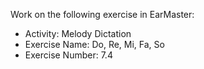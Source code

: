 Work on the following exercise in EarMaster:
- Activity: Melody Dictation
- Exercise Name: Do, Re, Mi, Fa, So
- Exercise Number: 7.4
